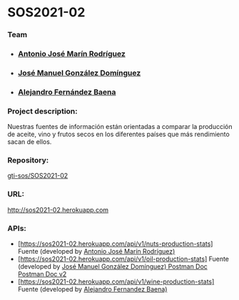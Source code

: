 <html>
	<body>
		<h1>SOS2021-02</h1>
		<h3>Team</h3>
		<ul>
        <li><h3> <a href="https://github.com/marinantonioj">Antonio José Marín Rodríguez</a></h3></li>
        <li><h3> <a href="https://github.com/jgonzalezal37"> José Manuel González Domínguez</a></h3></li>
        <li><h3> <a href="https://github.com/alefdz98"> Alejandro Fernández Baena</a></h3></li>
		</ul>
   	    <h3>Project description:</h3>
		<p>Nuestras fuentes de información están orientadas a comparar la producción de aceite, vino y frutos secos en los diferentes países que más rendimiento sacan de ellos.</p>
	    <h3>Repository:</h3>
	    <a href="https://github.com/gti-sos/SOS2021-02">gti-sos/SOS2021-02</a>
		<h3>URL:</h3>
		<a href="http://sos2021-02.herokuapp.com/">http://sos2021-02.herokuapp.com</a>
		<h3>APIs:</h3>
		<ul>
        <li>
			<a href="https://sos2021-02.herokuapp.com/api/v1/nuts-production-stats">	  
				[https://sos2021-02.herokuapp.com/api/v1/nuts-production-stats]</a>
				<a> Fuente </a>(developed by <a href="https://github.com/marinantonioj">Antonio José Marín Rodríguez)	</a>
		</li>
		<li>
			<a href="https://sos2021-02.herokuapp.com/api/v2/oil-production-stats">      
				[https://sos2021-02.herokuapp.com/api/v1/oil-production-stats]</a>
				<a> Fuente </a>(developed by <a href="https://github.com/jgonzalezal37">José Manuel González Domínguez)	</a>
			<a href="https://documenter.getpostman.com/view/10673756/TzJoDfUb">Postman Doc</a>
			<a href="https://documenter.getpostman.com/view/10673756/TzRLkqi1">Postman Doc v2</a>
		</li>
		 <li>
			<a href="https://sos2021-02.herokuapp.com/api/v1/wine-production-stats">   
				[https://sos2021-02.herokuapp.com/api/v1/wine-production-stats]</a>
				<a> Fuente </a>(developed by <a href="https://github.com/alefdz98">Alejandro Fernandez Baena)	</a>
		</li>
	</body>
</html>